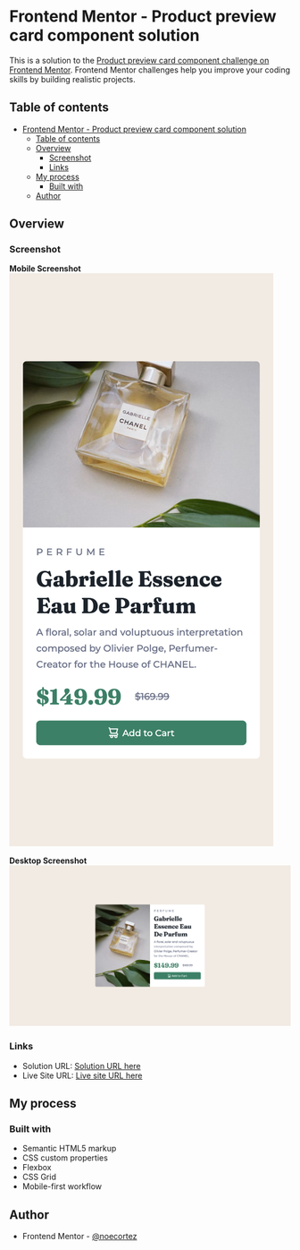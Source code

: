 # Frontend Mentor - Product preview card component solution

This is a solution to the [Product preview card component challenge on Frontend Mentor](https://www.frontendmentor.io/challenges/product-preview-card-component-GO7UmttRfa). Frontend Mentor challenges help you improve your coding skills by building realistic projects.

## Table of contents

- [Frontend Mentor - Product preview card component solution](#frontend-mentor---product-preview-card-component-solution)
  - [Table of contents](#table-of-contents)
  - [Overview](#overview)
    - [Screenshot](#screenshot)
    - [Links](#links)
  - [My process](#my-process)
    - [Built with](#built-with)
  - [Author](#author)

## Overview

### Screenshot
**Mobile Screenshot**
![](./screenshot-mobile.png)

**Desktop Screenshot**
![](./screenshot-desktop.png)

### Links

- Solution URL: [Solution URL here](https://github.com/noecortez/product-preview-card-FM)
- Live Site URL: [Live site URL here](https://noecortez.github.io/product-preview-card-FM/)

## My process

### Built with

- Semantic HTML5 markup
- CSS custom properties
- Flexbox
- CSS Grid
- Mobile-first workflow

## Author

- Frontend Mentor - [@noecortez](https://www.frontendmentor.io/profile/noecortez)
